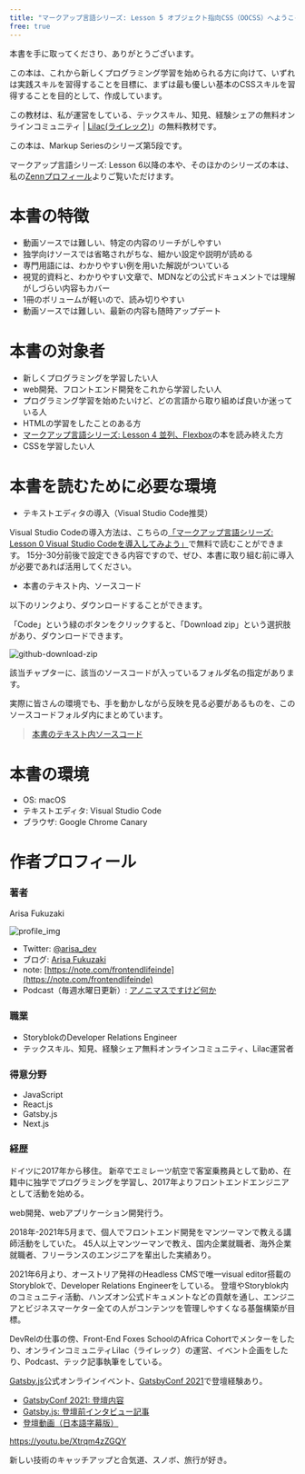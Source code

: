 ```yaml
---
title: "マークアップ言語シリーズ: Lesson 5 オブジェクト指向CSS（OOCSS）へようこそ！"
free: true
---
```


本書を手に取ってくださり、ありがとうございます。

この本は、これから新しくプログラミング学習を始められる方に向けて、いずれは実践スキルを習得することを目標に、まずは最も優しい基本のCSSスキルを習得することを目的として、作成しています。

この教材は、私が運営をしている、テックスキル、知見、経験シェアの無料オンラインコミュニティ | [Lilac(ライレック)](https://note.com/frontendlifeinde/m/m9b8feda1d547)」の無料教材です。

この本は、Markup Seriesのシリーズ第5段です。

マークアップ言語シリーズ: Lesson 6以降の本や、そのほかのシリーズの本は、私の[Zennプロフィール](https://zenn.dev/arisa_dev)よりご覧いただけます。

# 本書の特徴

- 動画ソースでは難しい、特定の内容のリーチがしやすい
- 独学向けソースでは省略されがちな、細かい設定や説明が読める
- 専門用語には、わかりやすい例を用いた解説がついている
- 視覚的資料と、わかりやすい文章で、MDNなどの公式ドキュメントでは理解がしづらい内容もカバー
- 1冊のボリュームが軽いので、読み切りやすい
- 動画ソースでは難しい、最新の内容も随時アップデート

# 本書の対象者

- 新しくプログラミングを学習したい人
- web開発、フロントエンド開発をこれから学習したい人
- プログラミング学習を始めたいけど、どの言語から取り組めば良いか迷っている人
- HTMLの学習をしたことのある方
- [マークアップ言語シリーズ: Lesson 4 並列、Flexbox](https://zenn.dev/arisa_dev/books/markup-lesson4)の本を読み終えた方
- CSSを学習したい人

# 本書を読むために必要な環境

- テキストエディタの導入（Visual Studio Code推奨）

Visual Studio Codeの導入方法は、こちらの[「マークアップ言語シリーズ: Lesson 0 Visual Studio Codeを導入してみよう」](https://zenn.dev/arisa_dev/books/markup-lesson0)で無料で読むことができます。
15分-30分前後で設定できる内容ですので、ぜひ、本書に取り組む前に導入が必要であれば活用してください。

- 本書のテキスト内、ソースコード

以下のリンクより、ダウンロードすることができます。

「Code」という緑のボタンをクリックすると、「Download zip」という選択肢があり、ダウンロードできます。

![github-download-zip](https://storage.googleapis.com/zenn-user-upload/ka8fydr34z9opq7lh7ismgsacnaf)

該当チャプターに、該当のソースコードが入っているフォルダ名の指定があります。

実際に皆さんの環境でも、手を動かしながら反映を見る必要があるものを、このソースコードフォルダ内にまとめています。

> [本書のテキスト内ソースコード](https://github.com/schabibi1/zenn-book-challenges)

# 本書の環境

- OS: macOS
- テキストエディタ: Visual Studio Code
- ブラウザ: Google Chrome Canary

# 作者プロフィール

### 著者

Arisa Fukuzaki

![profile_img](https://storage.googleapis.com/zenn-user-upload/u7ka3507985si7cc9s047g7rt4gx)

- Twitter: [@arisa_dev](https://twitter.com/arisa_dev)
- ブログ: [Arisa Fukuzaki](https://arisa-fukuzaki.dev)
- note: [https://note.com/frontendlifeinde](https://note.com/frontendlifeinde)
- Podcast（毎週水曜日更新）: [アノニマスですけど何か](https://note.com/frontendlifeinde/m/m14ff18669c56)

### 職業
- StoryblokのDeveloper Relations Engineer
- テックスキル、知見、経験シェア無料オンラインコミュニティ、Lilac運営者

### 得意分野
- JavaScript
- React.js
- Gatsby.js
- Next.js

### 経歴
ドイツに2017年から移住。
新卒でエミレーツ航空で客室乗務員として勤め、在籍中に独学でプログラミングを学習し、2017年よりフロントエンドエンジニアとして活動を始める。

web開発、webアプリケーション開発行う。

2018年-2021年5月まで、個人でフロントエンド開発をマンツーマンで教える講師活動をしていた。
45人以上マンツーマンで教え、国内企業就職者、海外企業就職者、フリーランスのエンジニアを輩出した実績あり。

2021年6月より、オーストリア発祥のHeadless CMSで唯一visual editor搭載のStoryblokで、Developer Relations Engineerをしている。
登壇やStoryblok内のコミュニティ活動、ハンズオン公式ドキュメントなどの貢献を通し、エンジニアとビジネスマーケター全ての人がコンテンツを管理しやすくなる基盤構築が目標。

DevRelの仕事の傍、Front-End Foxes SchoolのAfrica Cohortでメンターをしたり、オンラインコミュニティLilac（ライレック）の運営、イベント企画をしたり、Podcast、テック記事執筆をしている。

[Gatsby.js](https://www.gatsbyjs.com/)公式オンラインイベント、[GatsbyConf 2021](https://gatsbyconf.com/)で登壇経験あり。

- [GatsbyConf 2021: 登壇内容](https://gatsbyconf.com/event/finding-my-developer-happy-path-with-gatsby-x-contentful/)
- [Gatsby.js: 登壇前インタビュー記事](https://www.gatsbyjs.com/blog/gatsbyconf-qa-arisa-fukuzaki/)
- [登壇動画（日本語字幕版）](https://youtu.be/Xtrqm4zZGQY)

https://youtu.be/Xtrqm4zZGQY

新しい技術のキャッチアップと合気道、スノボ、旅行が好き。